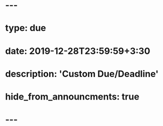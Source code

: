 # ---
# type: due
# date: 2019-12-28T23:59:59+3:30
# description: 'Custom Due/Deadline'
# hide_from_announcments: true
# ---

